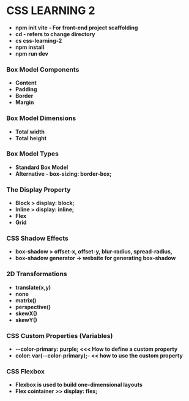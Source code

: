 # **CSS LEARNING 2**

- **npm init vite - For front-end project scaffolding**
- **cd - refers to change directory**
- **cs css-learning-2**
- **npm install**
- **npm run dev**

### **Box Model Components**

- **Content**
- **Padding**
- **Border**
- **Margin**

### **Box Model Dimensions**

- **Total width**
- **Total height**

### **Box Model Types**

- **Standard Box Model**
- **Alternative - box-sizing: border-box;**

### **The Display Property**

- **Block > display: block;**
- **Inline > display: inline;**
- **Flex**
- **Grid**

### **CSS Shadow Effects**

- **box-shadow > offset-x, offset-y, blur-radius, spread-radius,**
- **box-shadow generator -> website for generating box-shadow**

### **2D Transformations**

- **translate(x,y)**
- **none**
- **matrix()**
- **perspective()**
- **skewX()**
- **skewY()**

### **CSS Custom Properties (Variables)**

- **--color-primary: purple; <<< How to define a custom property**
- **color: var(--color-primary);- << how to use the custom property**

### **CSS Flexbox**

- **Flexbox is used to build one-dimensional layouts**
- **Flex cointainer >> display: flex;**
